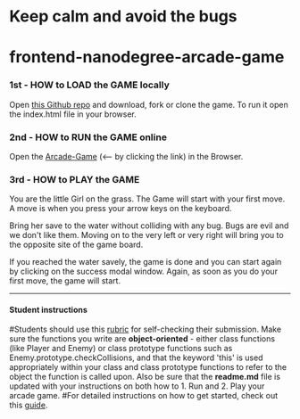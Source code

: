 # Keep calm and avoid the bugs

frontend-nanodegree-arcade-game
===============================

### 1st - HOW to LOAD the GAME locally
Open [this Github repo](https://github.com/bluessista/frontend-nanodegree-arcade-game) and download, fork or clone the game. To run it open the index.html file in your browser. 

### 2nd - HOW to RUN the GAME online
Open the [Arcade-Game](https://bluessista.github.io/frontend-nanodegree-arcade-game/) (<-- by clicking the link) in the Browser.  

### 3rd - HOW to PLAY the GAME 
You are the little Girl on the grass. The Game will start with your first move. A move is when you press your arrow keys on the keyboard.

Bring her save to the water without colliding with any bug. Bugs are evil and we don't like them. Moving on to the very left or very right will bring you to the opposite site of the game board.

If you reached the water savely, the game is done and you can start again by clicking on the success modal window. Again, as soon as you do your first move, the game will start.

-----
#### Student instructions
#Students should use this [rubric](https://review.udacity.com/#!/projects/2696458597/rubric) for self-checking their submission. Make sure the functions you write are **object-oriented** - either class functions (like Player and Enemy) or class prototype functions such as Enemy.prototype.checkCollisions, and that the keyword 'this' is used appropriately within your class and class prototype functions to refer to the object the function is called upon. Also be sure that the **readme.md** file is updated with your instructions on both how to 1. Run and 2. Play your arcade game.
#For detailed instructions on how to get started, check out this [guide](https://docs.google.com/document/d/1v01aScPjSWCCWQLIpFqvg3-vXLH2e8_SZQKC8jNO0Dc/pub?embedded=true).
